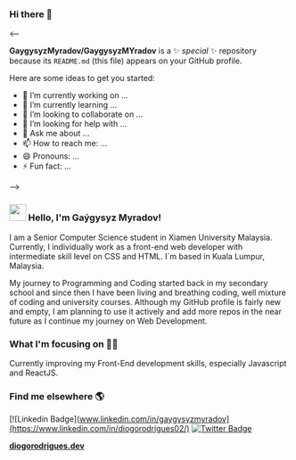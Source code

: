 ### Hi there 👋

<--

**GaygysyzMyradov/GaygysyzMYradov** is a ✨ _special_ ✨ repository because its `README.md` (this file) appears on your GitHub profile.

Here are some ideas to get you started:

- 🔭 I’m currently working on ...
- 🌱 I’m currently learning ...
- 👯 I’m looking to collaborate on ...
- 🤔 I’m looking for help with ...
- 💬 Ask me about ...
- 📫 How to reach me: ...
- 😄 Pronouns: ...
- ⚡ Fun fact: ...

-->
### <img src="https://media.giphy.com/media/hvRJCLFzcasrR4ia7z/giphy.gif" width="30px"> Hello, I'm Gaýgysyz Myradov!

I am a Senior Computer Science student in Xiamen University Malaysia. Currently, I individually work as a front-end web developer with intermediate skill level on CSS and HTML. I´m based in Kuala Lumpur, Malaysia.

My journey to Programming and Coding started back in my secondary school and since then I have been living and breathing coding, well mixture of coding and university courses. Although my GitHub profile is fairly new and empty, I am planning to use it actively and add more repos in the near future as I continue my journey on Web Development. 

### What I'm focusing on 👨‍💻

Currently improving my Front-End development skills, especially Javascript and ReactJS.<br />

### Find me elsewhere 🌎

[![Linkedin Badge](www.linkedin.com/in/gaygysyzmyradov](https://www.linkedin.com/in/diogorodrigues02/)  [![Twitter Badge](https://img.shields.io/badge/-Twitter-1ca0f1?style=flat-square&labelColor=1ca0f1&logo=twitter&logoColor=white&link=https://twitter.com/_diogorodrigues)](https://twitter.com/_diogorodrigues)


**[diogorodrigues.dev](https://www.diogorodrigues.dev/)**


